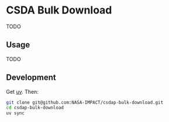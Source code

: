 # CSDA Bulk Download

TODO

## Usage

TODO

## Development

Get [uv](https://docs.astral.sh/uv/getting-started/installation/).
Then:

```sh
git clone git@github.com:NASA-IMPACT/csdap-bulk-download.git
cd csdap-bulk-download
uv sync
```
